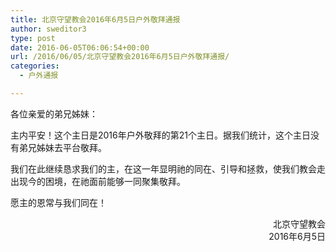 ```yaml
---
title: 北京守望教会2016年6月5日户外敬拜通报
author: sweditor3
type: post
date: 2016-06-05T06:06:54+00:00
url: /2016/06/05/北京守望教会2016年6月5日户外敬拜通报/
categories:
  - 户外通报

---
```

各位亲爱的弟兄姊妹： 

主内平安！这个主日是2016年户外敬拜的第21个主日。据我们统计，这个主日没有弟兄姊妹去平台敬拜。
	  
我们在此继续恳求我们的主，在这一年显明祂的同在、引导和拯救，使我们教会走出现今的困境，在祂面前能够一同聚集敬拜。 

愿主的恩常与我们同在！ 

<p style="text-align: right;">
  北京守望教会<br /> 2016年6月5日
</p>